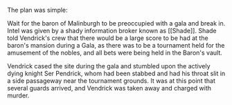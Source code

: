 The plan was simple:

Wait for the baron of Malinburgh to be preoccupied with a gala and break in. Intel was given by a shady information broker known as [[Shade]]. Shade told Vendrick's crew that there would be a large score to be had at the baron's mansion during a Gala, as there was to be a tournament held for the amusement of the nobles, and all bets were being held in the Baron's vault.

Vendrick cased the site during the gala and stumbled upon the actively dying knight Ser Pendrick, whom had been stabbed and had his throat slit in a side passageway near the tournament grounds. It was at this point that several guards arrived, and Vendrick was taken away and charged with murder.

